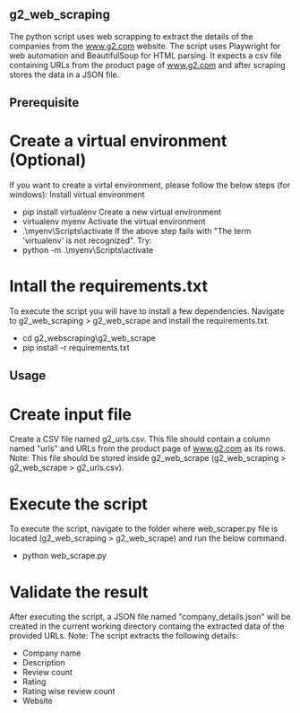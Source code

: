 ## g2_web_scraping
The python script uses web scrapping to extract the details of the companies from the www.g2.com website. The script uses Playwright for web automation and BeautifulSoup for HTML parsing. It expects a csv file containing URLs from the product page of www.g2.com and after scraping stores the data in a JSON file.

## Prerequisite
# Create a virtual environment (Optional)
If you want to create a virtal environment, please follow the below steps (for windows):
Install virtual environment
- pip install virtualenv
Create a new virtual environment
- virtualenv myenv
Activate the virtual environment
- .\myenv\Scripts\activate
If the above step fails with "The term 'virtualenv' is not recognized". Try:
- python -m .\myenv\Scripts\activate

# Intall the requirements.txt
To execute the script you will have to install a few dependencies. Navigate to g2_web_scraping > g2_web_scrape and install the requirements.txt.
- cd g2_webscraping\g2_web_scrape
- pip install -r requirements.txt

## Usage
# Create input file
Create a CSV file named g2_urls.csv. This file should contain a column named "urls" and URLs from the product page of www.g2.com as its rows. Note: This file should be stored inside g2_web_scrape (g2_web_scraping > g2_web_scrape > g2_urls.csv).
# Execute the script
To execute the script, navigate to the folder where web_scraper.py file is located (g2_web_scraping > g2_web_scrape) and run the below command.
- python web_scrape.py
# Validate the result
After executing the script, a JSON file named "company_details.json" will be created in the current working directory containg the extracted data of the provided URLs.
Note: The script extracts the following details:
- Company name
- Description
- Review count
- Rating
- Rating wise review count
- Website